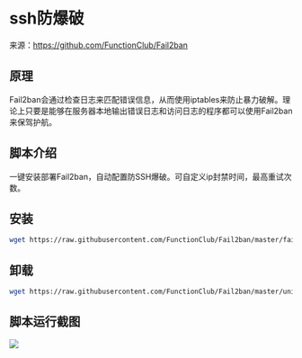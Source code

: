 # ssh防爆破


来源：https://github.com/FunctionClub/Fail2ban

## 原理

Fail2ban会通过检查日志来匹配错误信息，从而使用iptables来防止暴力破解。理论上只要是能够在服务器本地输出错误日志和访问日志的程序都可以使用Fail2ban来保驾护航。

## 脚本介绍

一键安装部署Fail2ban，自动配置防SSH爆破。可自定义ip封禁时间，最高重试次数。

## 安装

```bash
wget https://raw.githubusercontent.com/FunctionClub/Fail2ban/master/fail2ban.sh && bash fail2ban.sh 2>&1 | tee fail2ban.log
```

## 卸载

```bash
wget https://raw.githubusercontent.com/FunctionClub/Fail2ban/master/uninstall.sh && bash uninstall.sh
```

## 脚本运行截图

<img src="2699326682-162893297153527.png" />
